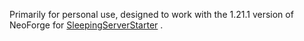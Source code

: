 Primarily for personal use, designed to work with the 1.21.1 version of NeoForge for [SleepingServerStarter](https://github.com/vincss/mcsleepingserverstarter) .
